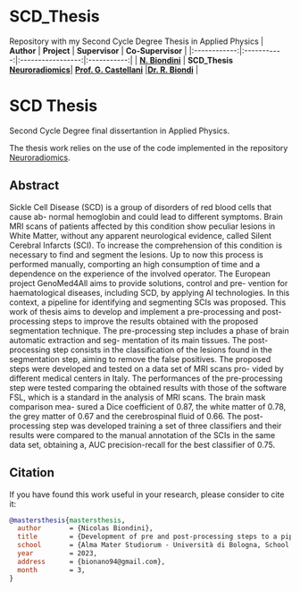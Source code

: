 # SCD_Thesis
Repository with my Second Cycle Degree Thesis in Applied Physics
| **Author**  | **Project** |  **Supervisor** | **Co-Supervisor** |
|:------------:|:-----------:|:-----------------:|:-----------:|
| [**N. Biondini**](https://github.com/bionano94) | **SCD_Thesis** <br/> [**Neuroradiomics**](https://github.com/bionano94/Neuroradiomics)| [**Prof. G. Castellani**](https://www.unibo.it/sitoweb/gastone.castellani) |[**Dr. R. Biondi**](https://github.com/RiccardoBiondi) |


# SCD Thesis
Second Cycle Degree final dissertantion in Applied Physics.

The thesis work relies on the use of the code implemented in the repository [Neuroradiomics](https://github.com/bionano94/Neuroradiomics).

## Abstract

Sickle Cell Disease (SCD) is a group of disorders of red blood cells that cause ab- normal hemoglobin and could lead to different symptoms.
Brain MRI scans of patients affected by this condition show peculiar lesions in White Matter, without any apparent neurological evidence, called Silent Cerebral Infarcts (SCI).
To increase the comprehension of this condition is necessary to find and segment the lesions. Up to now this process is performed manually, comporting an high consumption of time and a dependence on the experience of the involved operator.
The European project GenoMed4All aims to provide solutions, control and pre- vention for haematological diseases, including SCD, by applying AI technologies. In this context, a pipeline for identifying and segmenting SCIs was proposed.
This work of thesis aims to develop and implement a pre-processing and post- processing steps to improve the results obtained with the proposed segmentation technique.
The pre-processing step includes a phase of brain automatic extraction and seg- mentation of its main tissues. The post-processing step consists in the classification of the lesions found in the segmentation step, aiming to remove the false positives.
The proposed steps were developed and tested on a data set of MRI scans pro- vided by different medical centers in Italy. The performances of the pre-processing step were tested comparing the obtained results with those of the software FSL, which is a standard in the analysis of MRI scans. The brain mask comparison mea- sured a Dice coefficient of 0.87, the white matter of 0.78, the grey matter of 0.67 and the cerebrospinal fluid of 0.66.
The post-processing step was developed training a set of three classifiers and their results were compared to the manual annotation of the SCIs in the same data set, obtaining a, AUC precision-recall for the best classifier of 0.75.


## Citation

If you have found this work useful in your research, please consider to cite it:

```BibTeX
@mastersthesis{mastersthesis,
  author       = {Nicolas Biondini},
  title        = {Development of pre and post-processing steps to a pipeline aimed to identify silent cerebral infarcts},
  school       = {Alma Mater Studiorum - Università di Bologna, School of Science},
  year         = 2023,
  address      = {bionano94@gmail.com},
  month        = 3,
}
```
